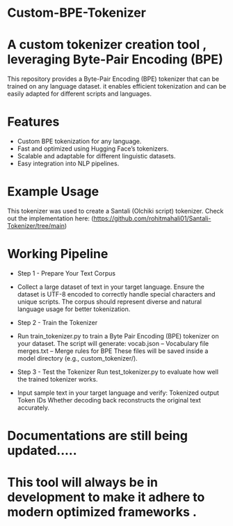 # Custom-BPE-Tokenizer
# A custom tokenizer creation tool , leveraging Byte-Pair Encoding (BPE)

This repository provides a Byte-Pair Encoding (BPE) tokenizer that can be trained on any language dataset. it enables efficient tokenization and can be easily adapted for different scripts and languages.

# Features
* Custom BPE tokenization for any language.
* Fast and optimized using Hugging Face’s tokenizers.
* Scalable and adaptable for different linguistic datasets.
* Easy integration into NLP pipelines.

# Example Usage
This tokenizer was used to create a Santali (Olchiki script) tokenizer. Check out the implementation here: (https://github.com/rohitmahali01/Santali-Tokenizer/tree/main)

# Working Pipeline
* Step 1 - Prepare Your Text Corpus
- Collect a large dataset of text in your target language.
Ensure the dataset is UTF-8 encoded to correctly handle special characters and unique scripts.
The corpus should represent diverse and natural language usage for better tokenization.
* Step 2 - Train the Tokenizer
- Run train_tokenizer.py to train a Byte Pair Encoding (BPE) tokenizer on your dataset.
The script will generate:
vocab.json – Vocabulary file
merges.txt – Merge rules for BPE
These files will be saved inside a model directory (e.g., custom_tokenizer/).
* Step 3 - Test the Tokenizer
Run test_tokenizer.py to evaluate how well the trained tokenizer works.
- Input sample text in your target language and verify:
Tokenized output
Token IDs
Whether decoding back reconstructs the original text accurately.

# Documentations are still being updated.....
# This tool will always be in development to make it adhere to modern optimized frameworks . 
